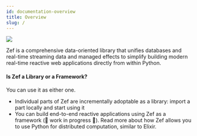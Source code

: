 ```yaml
---
id: documentation-overview
title: Overview
slug: /
---
```


  
![](df0090957d11156c71ccb2fb5d0391c9e9e07670b120debc5588c038a8efd8b3.png)  
  
  
Zef is a comprehensive data-oriented library that unifies databases and real-time streaming data and managed effects to simplify building modern  real-time reactive web applications directly from within Python.  
  
  
  
#### Is Zef a Library or a Framework?  
You can use it as either one.  
- Individual parts of Zef are incrementally adoptable as a library: import a part locally and start using it  
- You can build end-to-end reactive applications using Zef as a framework (🚧 work in progress 🚧). Read more about how Zef allows you to use Python for distributed computation, similar to Elixir.  
  
  
  
